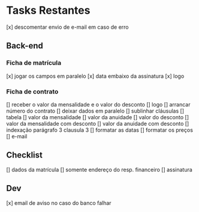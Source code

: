 # Tasks Restantes

[x] descomentar envio de e-mail em caso de erro

## Back-end
### Ficha de matrícula
[x] jogar os campos em paralelo
[x] data embaixo da assinatura
[x] logo
### Ficha de contrato
[] receber o valor da mensalidade e o valor do desconto
[] logo
[] arrancar número do contrato
[] deixar dados em paralelo
[] sublinhar cláusulas
[] tabela
    [] valor da mensalidade
    [] valor da anuidade
    [] valor do desconto
    [] valor da mensalidade com desconto
    [] valor da anuidade com desconto
[] indexação parágrafo 3 clausula 3
[] formatar as datas
[] formatar os preços
[] e-mail
## Checklist
[] dados da matrícula
    [] somente endereço do resp. financeiro
[] assinatura
## Dev
[x] email de aviso no caso do banco falhar

